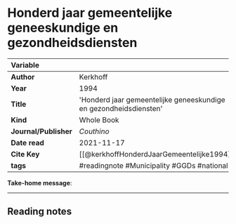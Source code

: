 # Honderd jaar gemeentelijke geneeskundige en gezondheidsdiensten

|Variable |  |
|:--------------|:-----------|
| **Author**			| Kerkhoff     | 
| **Year**				| 1994			 | 
| **Title**				| 	'Honderd jaar gemeentelijke geneeskundige en gezondheidsdiensten'		 | 
| **Kind**				| Whole Book	 | 
| **Journal/Publisher**				| 	*Couthino*		 | 
| **Date read**				| 	2021-11-17	 | 
| **Cite Key**				| [[@kerkhoffHonderdJaarGemeentelijke1994]]			 |
| **tags**				| #readingnote #Municipality #GGDs #national 			 | 

**Take-home message**:

---
## Reading notes